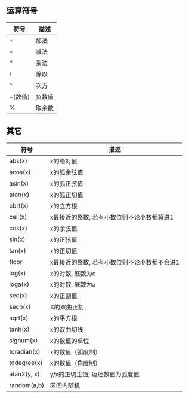 
## 运算符号

| 符号 | 描述 |
| - | - |
| + | 加法|
| - | 减法 |
| * | 乘法|
| / | 除以 |
| ^ | 次方 |
| -(数值) | 负数值
| % | 取余数 |

其它
---

| 符号 | 描述 |
| - | - |
| abs(x) | x的绝对值 |
| acos(x) | x的弧余弦值 |
| asin(x) | x的弧正弦值 |
| atan(x) | x的弧正切值 |
| cbrt(x) | x的立方根 |
| ceil(x) | x最接近的整数, 若有小数位则不论小数都将进1 |
| cos(x) | x的余弦值 |
| sin(x) | x的正弦值 |
| tan(x) | x的正切值 |
| floor | x最接近的整数, 若有小数位则不论小数都不会进1 |
| log(x) | x的对数, 底数为e |
| loga(x) | x的对数, 底数为a |
| sec(x) | x的正割值 |
| sech(x) | X的双曲正割 |
| sqrt(x) | x的平方根 |
| tanh(x) | x的双曲切线 |
| signum(x) | x的数值的单位 |
| toradian(x) | x的数值（弧度制）|
| todegree(x) | x的数值（角度制）|
| atan2(y, x) | y/x的正切主值, 返还数值为弧度值 |
| random(a,b) | 区间内随机 |